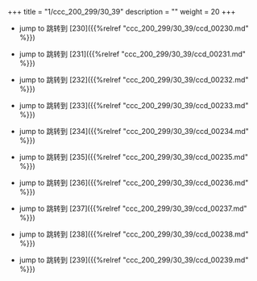 +++
title = "1/ccc_200_299/30_39"
description = ""
weight = 20
+++

* jump to 跳转到 [230]({{%relref "ccc_200_299/30_39/ccd_00230.md" %}})

* jump to 跳转到 [231]({{%relref "ccc_200_299/30_39/ccd_00231.md" %}})

* jump to 跳转到 [232]({{%relref "ccc_200_299/30_39/ccd_00232.md" %}})

* jump to 跳转到 [233]({{%relref "ccc_200_299/30_39/ccd_00233.md" %}})

* jump to 跳转到 [234]({{%relref "ccc_200_299/30_39/ccd_00234.md" %}})

* jump to 跳转到 [235]({{%relref "ccc_200_299/30_39/ccd_00235.md" %}})

* jump to 跳转到 [236]({{%relref "ccc_200_299/30_39/ccd_00236.md" %}})

* jump to 跳转到 [237]({{%relref "ccc_200_299/30_39/ccd_00237.md" %}})

* jump to 跳转到 [238]({{%relref "ccc_200_299/30_39/ccd_00238.md" %}})

* jump to 跳转到 [239]({{%relref "ccc_200_299/30_39/ccd_00239.md" %}})

